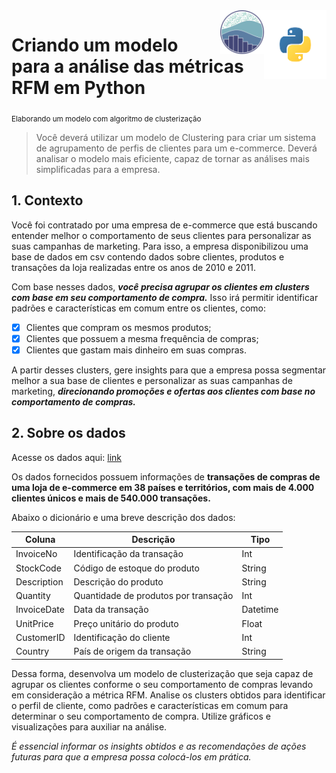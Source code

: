<img align="right" width="100" height="110" src="images/icon_python.png"/>

<img align="right" width="70" height="70" src="images/icon_seaborn.png"/>

# Criando um modelo para a análise das métricas RFM em Python
<sub> Elaborando um modelo com algoritmo de clusterização </sub>

> Você deverá utilizar um modelo de Clustering para criar um sistema de agrupamento de perfis de clientes para um e-commerce. Deverá analisar o modelo mais eficiente, capaz de tornar as análises mais simplificadas para a empresa.

## 1. Contexto

Você foi contratado por uma empresa de e-commerce que está buscando entender
melhor o comportamento de seus clientes para personalizar as suas campanhas de
marketing. Para isso, a empresa disponibilizou uma base de dados em csv contendo dados sobre clientes, produtos e transações da loja realizadas entre os anos de 2010 e 2011.

Com base nesses dados, ***você precisa agrupar os clientes em clusters com base em
seu comportamento de compra.*** Isso irá permitir identificar padrões e características em
comum entre os clientes, como:

- [X] Clientes que compram os mesmos produtos;
- [X] Clientes que possuem a mesma frequência de compras;
- [X] Clientes que gastam mais dinheiro em suas compras.

A partir desses clusters, gere insights para que a empresa possa segmentar melhor a
sua base de clientes e personalizar as suas campanhas de marketing, ***direcionando
promoções e ofertas aos clientes com base no comportamento de compras.***

## 2. Sobre os dados

Acesse os dados aqui: [link](https://www.kaggle.com/datasets/carrie1/ecommerce-data)

Os dados fornecidos possuem informações de **transações de compras de uma loja de
e-commerce em 38 países e territórios, com mais de 4.000 clientes únicos e mais de 540.000 transações.**

Abaixo o dicionário e uma breve descrição dos dados:

| Coluna       | Descrição                                | Tipo     |
|--------------|------------------------------------------|----------|
| InvoiceNo    | Identificação da transação               | Int      |
| StockCode    | Código de estoque do produto             | String   |
| Description  | Descrição do produto                     | String   |
| Quantity     | Quantidade de produtos por transação     | Int      |
| InvoiceDate  | Data da transação                        | Datetime |
| UnitPrice    | Preço unitário do produto                | Float    |
| CustomerID   | Identificação do cliente                 | Int      |
| Country      | País de origem da transação              | String   |

Dessa forma, desenvolva um modelo de clusterização que seja capaz de agrupar os clientes
conforme o seu comportamento de compras levando em consideração a métrica RFM.
Analise os clusters obtidos para identificar o perfil de cliente, como padrões e
características em comum para determinar o seu comportamento de compra. Utilize
gráficos e visualizações para auxiliar na análise.

*É essencial informar os insights obtidos e as recomendações de ações futuras para que a
empresa possa colocá-los em prática.*
